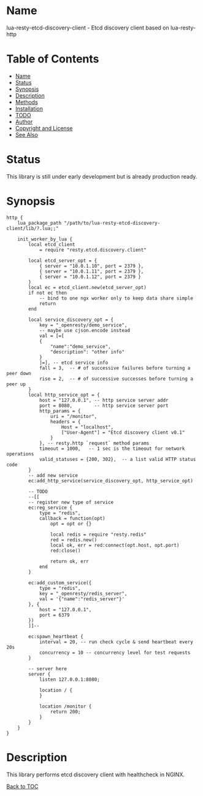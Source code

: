 Name
====

lua-resty-etcd-discovery-client - Etcd discovery client based on lua-resty-http

Table of Contents
=================

* [Name](#name)
* [Status](#status)
* [Synopsis](#synopsis)
* [Description](#description)
* [Methods](#methods)
* [Installation](#installation)
* [TODO](#todo)
* [Author](#author)
* [Copyright and License](#copyright-and-license)
* [See Also](#see-also)

Status
======

This library is still under early development but is already production ready.

Synopsis
========

``` nginx
http {
    lua_package_path "/path/to/lua-resty-etcd-discovery-client/lib/?.lua;;"

    init_worker_by_lua {
        local etcd_client
            = require "resty.etcd.discovery.client"

        local etcd_server_opt = {
            { server = "10.0.1.10", port = 2379 },
            { server = "10.0.1.11", port = 2379 },
            { server = "10.0.1.12", port = 2379 }
        }
        local ec = etcd_client.new(etcd_server_opt)
        if not ec then
            -- bind to one ngx worker only to keep data share simple
            return
        end

        local service_discovery_opt = {
            key = "_openresty/demo_service",
            -- maybe use cjson.encode instead
            val = [=[
            {
                "name":"demo_service",
                "description": "other info"
            }
            ]=], -- etcd service info
            fall = 3,  -- # of successive failures before turning a peer down
            rise = 2,  -- # of successive successes before turning a peer up
        }
        local http_service_opt = {
            host = "127.0.0.1", -- http service server addr
            port = 8080,        -- http service server port
            http_params = {
                uri = "/monitor",
                headers = {
                    Host = "localhost",
                    ["User-Agent"] = "Etcd discovery client v0.1"
                }
            }, -- resty.http `request` method params
            timeout = 1000,   -- 1 sec is the timeout for network operations
            valid_statuses = {200, 302},  -- a list valid HTTP status code
        }
        -- add new service
        ec:add_http_service(service_discovery_opt, http_service_opt)

        -- TODO
        --[[
        -- register new type of service
        ec:reg_service {
            type = "redis",
            callback = function(opt)
                opt = opt or {}

                local redis = require "resty.redis"
                red = redis.new()
                local ok, err = red:connect(opt.host, opt.port)
                red:close()

                return ok, err
            end
        }

        ec:add_custom_service({
            type = "redis",
            key = "_openresty/redis_server",
            val = '{"name":"redis_server"}'
        }, {
            host = "127.0.0.1",
            port = 6379
        })
        ]]--

        ec:spawn_heartbeat {
            interval = 20, -- run check cycle & send heartbeat every 20s
            concurrency = 10 -- concurrency level for test requests
        }

        -- server here
        server {
            listen 127.0.0.1:8080;

            location / {
            }

            location /monitor {
                return 200;
            }
        }
    }
}
```

Description
===========

This library performs etcd discovery client with healthcheck in NGINX.

[Back to TOC](#table-of-contents)
